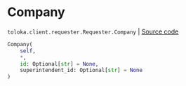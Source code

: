 # Company
`toloka.client.requester.Requester.Company` | [Source code](https://github.com/Toloka/toloka-kit/blob/v1.1.0.post1/src/client/requester.py#L19)

```python
Company(
    self,
    *,
    id: Optional[str] = None,
    superintendent_id: Optional[str] = None
)
```

